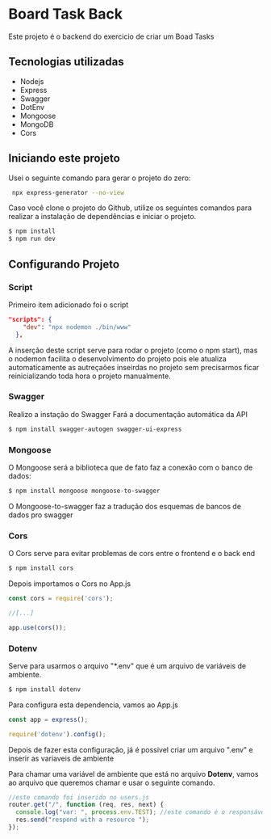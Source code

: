 # Board Task Back
Este projeto é o backend do exercicio de criar um Boad Tasks

## Tecnologias utilizadas

- Nodejs
- Express
- Swagger
- DotEnv
- Mongoose
- MongoDB
- Cors

## Iniciando este projeto

Usei o seguinte comando para gerar o projeto do zero:
```bash
 npx express-generator --no-view
```

Caso você clone o projeto do Github, utilize os seguintes comandos para realizar a instalação de dependências e iniciar o projeto.
```bash
$ npm install
$ npm run dev
```


## Configurando Projeto

### Script
Primeiro item adicionado foi o script
```json
"scripts": {
    "dev": "npx nodemon ./bin/www" 
  },
```
A inserção deste script serve para rodar o projeto (como o npm start), mas o nodemon facilita o desenvolvimento do projeto pois ele atualiza automaticamente as autreçaões inseirdas no projeto sem precisarmos ficar reinicializando toda hora o projeto manualmente.

### Swagger
Realizo a instação do Swagger Fará a documentação automática da API
```bash
$ npm install swagger-autogen swagger-ui-express
```
### Mongoose
O Mongoose será a biblioteca que de fato faz a conexão com o banco de dados:
```bash
$ npm install mongoose mongoose-to-swagger
```

O Mongoose-to-swagger faz a tradução dos esquemas de bancos de dados pro swagger

### Cors
O Cors serve para evitar problemas de cors entre o frontend e o back end

```bash
$ npm install cors
```
Depois importamos o Cors no App.js

```js
const cors = require('cors');

//[...]

app.use(cors());
```


### Dotenv
Serve para usarmos o arquivo "*.env" que é um arquivo de variáveis de ambiente.

```bash
$ npm install dotenv
```
Para configura esta dependencia, vamos ao App.js

```js
const app = express();

require('dotenv').config();
```

Depois de fazer esta configuração, já é possivel criar um arquivo ".env" e inserir as variaveis de ambiente

Para chamar uma variável de ambiente que está no arquivo **Dotenv**, vamos ao arquivo que queremos chamar e usar o seguinte comando.

```js
//este comando foi inserido no users.js
router.get("/", function (req, res, next) {
  console.log("var: ", process.env.TEST); //este comando é o responsável por processar a variavel de ambiente.
  res.send("respond with a resource ");
});

```